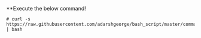 

**Execute the below command!
```
# curl -s https://raw.githubusercontent.com/adarshgeorge/bash_script/master/command_scripts/get_server_info/system_info.sh | bash
```
